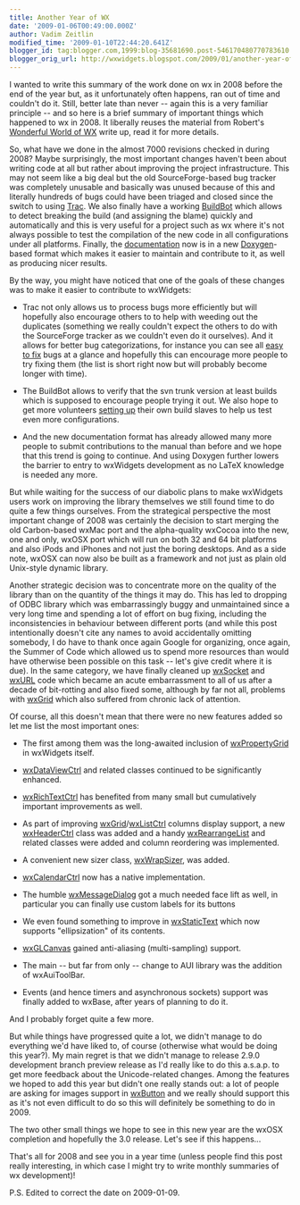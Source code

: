 ```yaml
---
title: Another Year of WX
date: '2009-01-06T00:49:00.000Z'
author: Vadim Zeitlin
modified_time: '2009-01-10T22:44:20.641Z'
blogger_id: tag:blogger.com,1999:blog-35681690.post-546170480770783610
blogger_orig_url: http://wxwidgets.blogspot.com/2009/01/another-year-of-wx.html
---
```


I wanted to write this summary of the work done on wx in 2008 before the end of
the year but, as it unfortunately often happens, ran out of time and couldn't do
it. Still, better late than never -- again this is a very familiar principle --
and so here is a brief summary of important things which happened to wx in 2008.
It liberally reuses the material from Robert's [Wonderful World of WX] write up,
read it for more details.

[Wonderful World of WX]: https://svn.wxwidgets.org/svn/wx/wxWidgets/trunk/docs/publicity/WoWoW30.html

So, what have we done in the almost 7000 revisions checked in during 2008? Maybe
surprisingly, the most important changes haven't been about writing code at all
but rather about improving the project infrastructure. This may not seem like a
big deal but the old SourceForge-based bug tracker was completely unusable and
basically was unused because of this and literally hundreds of bugs could have
been triaged and closed since the switch to using [Trac]. We also finally have a
working [BuildBot] which allows to detect breaking the build (and assigning the
blame) quickly and automatically and this is very useful for a project such as
wx where it's not always possible to test the compilation of the new code in all
configurations under all platforms. Finally, the [documentation] now is in a new
[Doxygen]-based format which makes it easier to maintain and contribute to it,
as well as producing nicer results.

[Trac]: https://trac.wxwidgets.org/
[BuildBot]: http://buildbot.tt-solutions.com/wx/
[documentation]: http://docs.wxwidgets.org/trunk/
[Doxygen]: http://www.doxygen.org/

By the way, you might have noticed that one of the goals of these changes was to
make it easier to contribute to wxWidgets:

*   Trac not only allows us to process bugs more efficiently but will hopefully
    also encourage others to to help with weeding out the duplicates (something
    we really couldn't expect the others to do with the SourceForge tracker as
    we couldn't even do it ourselves). And it allows for better bug
    categorizations, for instance you can see all [easy to fix] bugs at a glance
    and hopefully this can encourage more people to try fixing them (the list is
    short right now but will probably become longer with time).

*   The BuildBot allows to verify that the svn trunk version at least builds
    which is supposed to encourage people trying it out. We also hope to get
    more volunteers [setting up] their own build slaves to help us test even
    more configurations.

*   And the new documentation format has already allowed many more people to
    submit contributions to the manual than before and we hope that this trend
    is going to continue. And using Doxygen further lowers the barrier to entry
    to wxWidgets development as no LaTeX knowledge is needed any more.

[easy to fix]: https://trac.wxwidgets.org/query?status=accepted&status=confirmed&status=new&status=reopened&group=priority&order=priority&col=id&col=summary&col=status&col=type&col=priority&col=milestone&col=component&keywords=~simple
[setting up]: https://wiki.wxwidgets.org/Development:_Buildbot

But while waiting for the success of our diabolic plans to make wxWidgets users
work on improving the library themselves we still found time to do quite a few
things ourselves. From the strategical perspective the most important change of
2008 was certainly the decision to start merging the old Carbon-based wxMac port
and the alpha-quality wxCocoa into the new, one and only, wxOSX port which will
run on both 32 and 64 bit platforms and also iPods and iPhones and not just the
boring desktops. And as a side note, wxOSX can now also be built as a framework
and not just as plain old Unix-style dynamic library.

Another strategic decision was to concentrate more on the quality of the library
than on the quantity of the things it may do. This has led to dropping of ODBC
library which was embarrassingly buggy and unmaintained since a very long time
and spending a lot of effort on bug fixing, including the inconsistencies in
behaviour between different ports (and while this post intentionally doesn't
cite any names to avoid accidentally omitting somebody, I do have to thank once
again Google for organizing, once again, the Summer of Code which allowed us to
spend more resources than would have otherwise been possible on this task --
let's give credit where it is due). In the same category, we have finally
cleaned up [wxSocket] and [wxURL] code which became an acute embarrassment to
all of us after a decade of bit-rotting and also fixed some, although by far not
all, problems with [wxGrid] which also suffered from chronic lack of attention.

[wxSocket]: http://docs.wxwidgets.org/trunk/classwx_socket.html
[wxURL]: http://docs.wxwidgets.org/trunk/classwx_u_r_l.html
[wxGrid]: http://docs.wxwidgets.org/trunk/classwx_grid.html

Of course, all this doesn't mean that there were no new features added so let me
list the most important ones:

*   The first among them was the long-awaited inclusion of [wxPropertyGrid] in
    wxWidgets itself.

*   [wxDataViewCtrl] and related classes continued to be significantly enhanced.

*   [wxRichTextCtrl] has benefited from many small but cumulatively important
    improvements as well.

*   As part of improving [wxGrid]/[wxListCtrl] columns display support, a new
    [wxHeaderCtrl] class was added and a handy [wxRearrangeList] and related
    classes were added and column reordering was implemented.

*   A convenient new sizer class, [wxWrapSizer], was added.

*   [wxCalendarCtrl] now has a native implementation.

*   The humble [wxMessageDialog] got a much needed face lift as well, in
    particular you can finally use custom labels for its buttons

*   We even found something to improve in [wxStaticText] which now supports
    "ellipsization" of its contents.

*   [wxGLCanvas] gained anti-aliasing (multi-sampling) support.

*   The main -- but far from only -- change to AUI library was the addition of
    wxAuiToolBar.

*   Events (and hence timers and asynchronous sockets) support was finally added
    to wxBase, after years of planning to do it.

And I probably forget quite a few more.

[wxPropertyGrid]: http://docs.wxwidgets.org/trunk/classwx_property_grid.html
[wxDataViewCtrl]: http://docs.wxwidgets.org/trunk/classwx_data_view_ctrl.html
[wxRichTextCtrl]: http://docs.wxwidgets.org/trunk/classwx_rich_text_ctrl.html
[wxGrid]: http://docs.wxwidgets.org/trunk/classwx_grid.html
[wxListCtrl]: http://docs.wxwidgets.org/trunk/classwx_list_ctrl.html
[wxHeaderCtrl]: http://docs.wxwidgets.org/trunk/classwx_header_ctrl.html
[wxRearrangeList]: http://docs.wxwidgets.org/trunk/classwx_rearrange_list.html
[wxWrapSizer]: http://docs.wxwidgets.org/trunk/classwx_wrap_sizer.html
[wxCalendarCtrl]: http://docs.wxwidgets.org/trunk/classwx_calendar_ctrl.html
[wxMessageDialog]: http://docs.wxwidgets.org/trunk/classwx_message_dialog.html
[wxStaticText]: http://docs.wxwidgets.org/trunk/classwx_static_text.html
[wxGLCanvas]: http://docs.wxwidgets.org/trunk/classwx_g_l_canvas.html

But while things have progressed quite a lot, we didn't manage to do everything
we'd have liked to, of course (otherwise what would be doing this year?). My
main regret is that we didn't manage to release 2.9.0 development branch preview
release as I'd really like to do this a.s.a.p. to get more feedback about the
Unicode-related changes. Among the features we hoped to add this year but didn't
one really stands out: a lot of people are asking for images support in
[wxButton] and we really should support this as it's not even difficult to do so
this will definitely be something to do in 2009.

[wxButton]: http://docs.wxwidgets.org/trunk/classwx_button.html

The two other small things we hope to see in this new year are the wxOSX
completion and hopefully the 3.0 release. Let's see if this happens...

That's all for 2008 and see you in a year time (unless people find this post
really interesting, in which case I might try to write monthly summaries of wx
development)!

P.S. Edited to correct the date on 2009-01-09.
